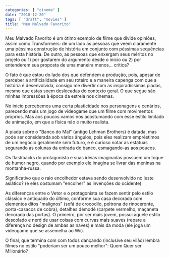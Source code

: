 ```yaml
---
categories: [ "cinema" ]
date: "2010-12-20"
tags: [ "draft", "movies" ]
title: "Meu Malvado Favorito"
---
```

Meu Malvado Favorito é um ótimo exemplo de filme que divide opiniões,
assim como Transformers: de um lado as pessoas que veem claramente uma
péssima construção de história em conjunto com péssimas sequências
para esta história. De outro, as pessoas que enxergam seus méritos
no projeto ou 1) por gostarem do argumento desde o início ou 2) por
entenderem sua proposta de uma maneira menos... crítica?

O fato é que estou do lado dos que defendem a produção, pois, apesar
de perceber a artificialidade em seu roteiro e a maneira capenga com que
a história é desenvolvida, consigo me divertir com as inspiradíssimas
piadas, mesmo que estas soem deslocadas do contexto geral. O que segue
são minhas impressões à época da estreia nos cinemas.

No início percebemos uma certa plasticidade nos personagens e cenários,
parecendo mais um jogo de videogame que um filme com movimentos
próprios. Mas aos poucos vamos nos acostumando com esse estilo limitado
de animação, em que a física não é muito realista.

A piada sobre o "Banco do Mal" (antigo Lehman Brothers) é datada, mas
pode ser considerada sob vários ângulos, pois eles realizam empréstimos
de um negócio geralmente sem futuro, e é curioso notar as estátuas
segurando as colunas da entrada do banco, esmagando-as aos poucos.

Os flashbacks do protagonista e suas ideias imaginadas possuem um toque
de humor negro, quando por exemplo ele imagina se livrar das meninas na
montanha-russa.

Significativo que o raio encolhedor estava sendo desenvolvido no leste
asiático? (e eles costumam "encolher" as invenções do ocidente)

As diferenças entre o Vetor e o protagonista se fazem sentir pelo
estilo clássico e antiquado do último, conforme sua casa decorada com
elementos ditos "malignos" (sofá de crocodilo, poltrona de rinoceronte,
porta-casacos de cobra), detalhes démodé (carpete vermelho, maçaneta
decorada das portas). O primeiro, por ser mais jovem, possui aquele
estilo descolado e nerd de usar coisas com curvas mais suaves (repare
a diferença no design de ambas as naves) e mais da moda (ele joga um
videogame que se assemelha ao Wii).

O final, que termina com com todos dançando (inclusive seu vilão)
lembra filmes no estilo "poderiam ser um pouco melhor": Quem Quer ser
Milionário?
